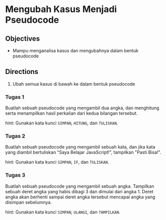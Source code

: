 # Mengubah Kasus Menjadi Pseudocode

## Objectives

- Mampu menganalisa kasus dan mengubahnya dalam bentuk pseudocode

## Directions

1. Ubah semua kasus di bawah ke dalam bentuk pseudocode

### Tugas 1

Buatlah sebuah pseudocode yang mengambil dua angka, dan menghitung serta menampilkan hasil perkalian dari kedua bilangan tersebut.

hint: Gunakan kata kunci `SIMPAN`, `HITUNG`, dan `TULISKAN`.

### Tugas 2

Buatlah sebuah pseudocode yang mengambil sebuah kata, dan jika kata yang diambil bertuliskan "Saya Belajar JavaScript!", tampilkan "Pasti Bisa!".

hint: Gunakan kata kunci `SIMPAN`, `IF`, dan `TULISKAN`.

### Tugas 3

Buatlah sebuah pseudocode yang mengambil sebuah angka. Tampilkan sebuah deret angka yang habis dibagi 3 dan dimulai dari angka 1. Deret angka akan berhenti sampai deret angka tersebut mencapai angka yang disimpan sebelumnya.

hint: Gunakan kata kunci `SIMPAN`, `ULANGI`, dan `TAMPILKAN`.
